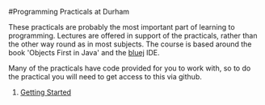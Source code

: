 #Programming Practicals at Durham

These practicals are probably the most important part of learning to
programming. Lectures are offered in support of the practicals, rather
than the other way round as in most subjects. The course is based
around the book 'Objects First in Java' and the
[bluej](http://www.bluej.org) IDE. 

Many of the practicals have code provided for you to work with, so to
do the practical you will need to get access to this via github. 

1. [Getting Started](prog-prac1/)
